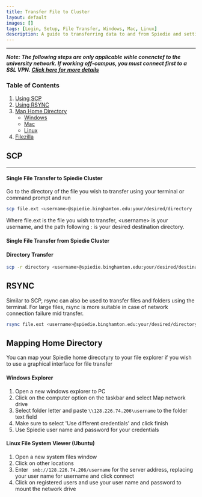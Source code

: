 ```yaml
---
title: Transfer File to Cluster
layout: default
images: []
tags: [Login, Setup, File Transfer, Windows, Mac, Linux]
description: A guide to transferring data to and from Spiedie and setting up network drives. 
---
```



***

***Note: The following steps are only applicable wihle conenctef to the university network. If working off-campus, you must connect first to a SSL VPN. [Click here for more details](ssl_vpn.html)*** 

### Table of Contents 

1. [Using SCP](#SCP)
2. [Using RSYNC](#rsync)
3. [Map Home Directory](#Home_dir)
    * [Windows](#windows_map_home)
    * [Mac](#mac_map_home)
    * [Linux](#linux_map_home)
4. [Filezilla](#filezilla)



## <a name="SCP"></a> SCP

***


#### Single File Transfer to Spiedie Cluster

Go to the directory of the file you wish to transfer using your terminal or command prompt and run 

``` bash
scp file.ext <username>@spiedie.binghamton.edu:your/desired/directory 
``` 

Where file.ext is the file you wish to transfer, \<username> is your username, and the path following : is your desired destination directory. 


#### Single File Transfer from Spiedie Cluster


#### Directory Transfer 

``` bash 
scp -r directory <username>@spiedie.binghamton.edu:your/desired/destination
```

## <a name="RSYNC"> </a> RSYNC

Similar to SCP, rsync can also be used to transfer files and folders using the terminal. For large files, rsync is more suitable in case of network connection failure mid transfer. 

``` bash 
rsync file.ext <username>@spiedie.binghamton.edu:your/desired/directory 
```

## <a name= "Home_dir"> </a>Mapping Home Directory

You can map your Spiedie home direcotyry to your file explorer if you wish to use a graphical interface for file transfer 

#### <a name="windows_map_home"> </a> Windows Explorer
1. Open a new windows explorer to PC
2. Click on the computer option on the taskbar and select Map network drive
3. Select folder letter and paste ```\\128.226.74.206\username``` to the folder text field 
4. Make sure to select 'Use different credentials' and click finish
5. Use Spiedie user name and password for your credentials 

#### <a name="linux_map_home"> </a> Linux File System Viewer (Ubuntu)
1. Open a new system files window
2. Click on other locations 
3. Enter ``` smb://128.226.74.206/username``` for the server address, replacing your user name for username and click connect
4. Click on registered users and use your user name and password to mount the network drive 

